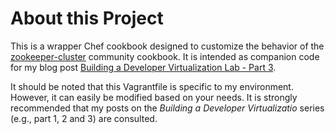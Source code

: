 # About this Project

This is a wrapper Chef cookbook designed to customize the behavior of the 
[zookeeper-cluster](https://supermarket.chef.io/cookbooks/zookeeper-cluster) community 
cookbook.  It is intended as companion code for my blog post [Building a Developer Virtualization Lab - Part 3](https://www.gastongonzalez.com/tech-blog/2017/1/16/building-a-developer-virtualization-lab-part-3).

It should be noted that this Vagrantfile is specific to my environment. However, it can easily be modified based on your needs. It is strongly recommended that my posts on the _Building a Developer Virtualizatio_ series (e.g., part 1, 2 and 3) are consulted.
